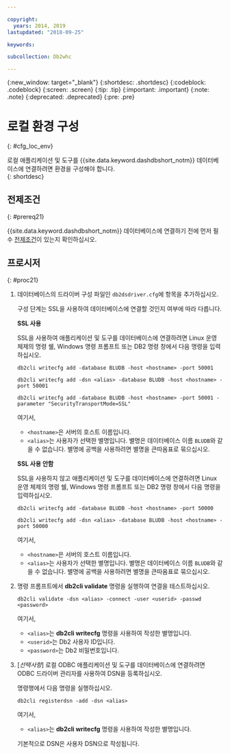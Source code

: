 ```yaml
---

copyright:
  years: 2014, 2019
lastupdated: "2018-09-25"

keywords:

subcollection: Db2whc

---
```


<!-- Attribute definitions --> 
{:new_window: target="_blank"}
{:shortdesc: .shortdesc}
{:codeblock: .codeblock}
{:screen: .screen}
{:tip: .tip}
{:important: .important}
{:note: .note}
{:deprecated: .deprecated}
{:pre: .pre}

# 로컬 환경 구성
{: #cfg_loc_env}

로컬 애플리케이션 및 도구를 {{site.data.keyword.dashdbshort_notm}} 데이터베이스에 연결하려면 환경을 구성해야 합니다.  
{: shortdesc}

## 전제조건
{: #prereq21}

{{site.data.keyword.dashdbshort_notm}} 데이터베이스에 연결하기 전에 먼저 필수 [전제조건](/docs/services/Db2whc/connecting/connecting.html#prereqs)이 있는지 확인하십시오.

<!-- 1. Install the Db2 driver package for your operating system.

   - [Installing on Windows](install_win.html)
   - [Installing on Linux or PowerLinux](install_linux.html)
   - [Installing on Mac OS X](install_mac.html)
2. Decide whether or not you will be using Secure Sockets Layer (SSL) to connect to your database.
3. Collect database details and connect credentials, including the host name of your server, and your database user ID and password. -->

## 프로시저
{: #proc21}

1. 데이터베이스의 드라이버 구성 파일인 `db2dsdriver.cfg`에 항목을 추가하십시오.

   구성 단계는 SSL을 사용하여 데이터베이스에 연결할 것인지 여부에 따라 다릅니다.

   **SSL 사용**

   SSL을 사용하여 애플리케이션 및 도구를 데이터베이스에 연결하려면 Linux 운영 체제의 명령 쉘, Windows 명령 프롬프트 또는 DB2 명령 창에서 다음 명령을 입력하십시오. 

   `db2cli writecfg add -database BLUDB -host <hostname> -port 50001`

   `db2cli writecfg add -dsn <alias> -database BLUDB -host <hostname> -port 50001`

   `db2cli writecfg add -database BLUDB -host <hostname> -port 50001 -parameter "SecurityTransportMode=SSL"`

    여기서,

   - `<hostname>`은 서버의 호스트 이름입니다.
   - `<alias>`는 사용자가 선택한 별명입니다. 별명은 데이터베이스 이름 `BLUDB`와 같을 수 없습니다. 별명에 공백을 사용하려면 별명을 큰따옴표로 묶으십시오.

   **SSL 사용 안함**

   SSL을 사용하지 않고 애플리케이션 및 도구를 데이터베이스에 연결하려면 Linux 운영 체제의 명령 쉘, Windows 명령 프롬프트 또는 DB2 명령 창에서 다음 명령을 입력하십시오. 

   `db2cli writecfg add -database BLUDB -host <hostname> -port 50000`

   `db2cli writecfg add -dsn <alias> -database BLUDB -host <hostname> -port 50000`

    여기서,

   - `<hostname>`은 서버의 호스트 이름입니다.
   - `<alias>`는 사용자가 선택한 별명입니다. 별명은 데이터베이스 이름 `BLUDB`와 같을 수 없습니다. 별명에 공백을 사용하려면 별명을 큰따옴표로 묶으십시오.

2. 명령 프롬프트에서 **db2cli validate** 명령을 실행하여 연결을 테스트하십시오.

   `db2cli validate -dsn <alias> -connect -user <userid> -passwd <password>`

   여기서, 
   
   - `<alias>`는 **db2cli writecfg** 명령을 사용하여 작성한 별명입니다.
   - `<userid>`는 Db2 사용자 ID입니다.
   - `<password>`는 Db2 비밀번호입니다.

3. [*선택사항*] 로컬 ODBC 애플리케이션 및 도구를 데이터베이스에 연결하려면 ODBC 드라이버 관리자를 사용하여 DSN을 등록하십시오.
 
   명령행에서 다음 명령을 실행하십시오. 

   `db2cli registerdsn -add -dsn <alias>`

   여기서, 

   - `<alias>`는 **db2cli writecfg** 명령을 사용하여 작성한 별명입니다.

   기본적으로 DSN은 사용자 DSN으로 작성됩니다.

